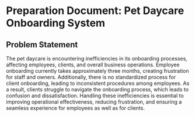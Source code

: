 # Preparation Document: Pet Daycare Onboarding System

## Problem Statement
The pet daycare is encountering inefficiencies in its onboarding processes, affecting employees, clients, and overall business operations. Employee onboarding currently takes approximately three months, creating frustration for staff and owners. Additionally, there is no standardized process for client onboarding, leading to inconsistent procedures among employees. As a result, clients struggle to navigate the onboarding process, which leads to confusion and dissatisfaction. Handling these inefficiencies is essential to improving operational effectiveness, reducing frustration, and ensuring a seamless experience for employees as well as for clients.
